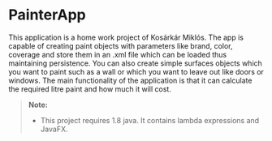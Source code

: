 PainterApp
===================
This application is a home work project of Kosárkár Miklós.
The app is capable of creating paint objects with parameters like brand, color, coverage and store them in an .xml file which can be loaded thus maintaining persistence.
You can also create simple surfaces objects which you want to paint such as a wall or which you want to leave out like doors or windows.
The main functionality of the application is that it can calculate the required litre paint and how much it will cost.

> **Note:**
> - This project requires 1.8 java. It contains lambda expressions and JavaFX.